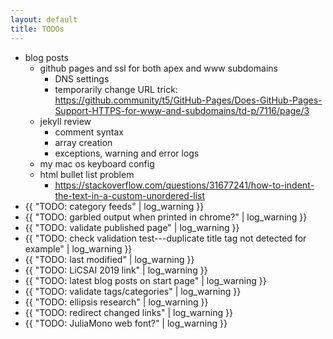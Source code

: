 ```yaml
---
layout: default
title: TODOs
---
```

- blog posts
  - github pages and ssl for both apex and www subdomains
    - DNS settings
    - temporarily change URL trick:
      https://github.community/t5/GitHub-Pages/Does-GitHub-Pages-Support-HTTPS-for-www-and-subdomains/td-p/7116/page/3
  - jekyll review
    - comment syntax
    - array creation
    - exceptions, warning and error logs
  - my mac os keyboard config
  - html bullet list problem
    - https://stackoverflow.com/questions/31677241/how-to-indent-the-text-in-a-custom-unordered-list
- {{ "TODO: category feeds" | log_warning }}
- {{ "TODO: garbled output when printed in chrome?" | log_warning }}
- {{ "TODO: validate published page" | log_warning }}
- {{ "TODO: check validation test---duplicate title tag not detected for example" | log_warning }}
- {{ "TODO: last modified" | log_warning }}
- {{ "TODO: LiCSAI 2019 link" | log_warning }}
- {{ "TODO: latest blog posts on start page" | log_warning }}
- {{ "TODO: validate tags/categories" | log_warning }}
- {{ "TODO: ellipsis research" | log_warning }}
- {{ "TODO: redirect changed links" | log_warning }}
- {{ "TODO: JuliaMono web font?" | log_warning }}
